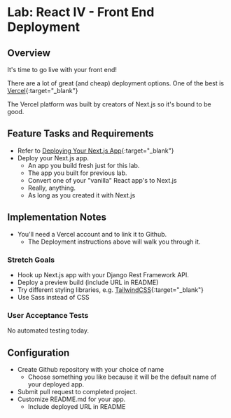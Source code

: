 # Lab: React IV - Front End Deployment

## Overview

It's time to go live with your front end!

There are a lot of great (and cheap) deployment options. One of the best is [Vercel](https://vercel.com/){:target="_blank"}

The Vercel platform was built by creators of Next.js so it's bound to be good.

## Feature Tasks and Requirements

- Refer to [Deploying Your Next.js App](https://nextjs.org/learn/basics/deploying-nextjs-app/){:target="_blank"}
- Deploy your Next.js app.
  - An app you build fresh just for this lab.
  - The app you built for previous lab.
  - Convert one of your "vanilla" React app's to Next.js 
  - Really, anything.
  - As long as you created it with Next.js

## Implementation Notes

- You'll need a Vercel account and to link it to Github.
  - The Deployment instructions above will walk you through it. 

### Stretch Goals

- Hook up Next.js app with your Django Rest Framework API.
- Deploy a preview build (include URL in README)
- Try different styling libraries, e.g. [TailwindCSS](https://tailwindcss.com/){:target="_blank"}
- Use Sass instead of CSS



### User Acceptance Tests

No automated testing today. 

## Configuration

- Create Github repository with your choice of name
  - Choose something you like because it will be the default name of your deployed app. 
- Submit pull request to completed project.
- Customize README.md for your app.
  - Include deployed URL in README 